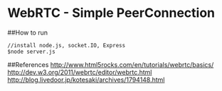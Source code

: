 # WebRTC - Simple PeerConnection

##How to run 

```
//install node.js, socket.IO, Express
$node server.js
```
##References
http://www.html5rocks.com/en/tutorials/webrtc/basics/
http://dev.w3.org/2011/webrtc/editor/webrtc.html
http://blog.livedoor.jp/kotesaki/archives/1794148.html
